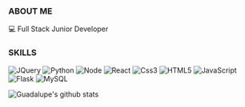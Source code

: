 ### ABOUT ME

:computer: Full Stack Junior Developer




### SKILLS

![JQuery](https://img.shields.io/badge/-Jquery-black?style=flat-square&logo=jquery) ![Python](https://img.shields.io/badge/-Python-black?style=flat-square&logo=Python&logoColor=white) ![Node](https://img.shields.io/badge/-Node.js-black?style=flat-square&logo=Node.js&logoColor=white) ![React](https://img.shields.io/badge/-React-black?style=flat-square&logo=React&logoColor=white)  ![Css3](https://img.shields.io/badge/-CSS3-black?style=flat-square&logo=Css3&logoColor=white) ![HTML5](https://img.shields.io/badge/-HTML5-black?style=flat-square&logo=HTML5&logoColor=white) ![JavaScript](https://img.shields.io/badge/-JavaScript-black?style=flat-square&logo=JavaScript&logoColor=white) ![Flask](https://img.shields.io/badge/-Flask-black?style=flat-square&logo=Flask&logoColor=withe) ![MySQL](https://img.shields.io/badge/-MySQL-black?style=flat-square&logo=MySQL&logoColor=white)







![Guadalupe's github stats](https://github-readme-stats.vercel.app/api?username=ashbrith&show_icons=true&theme=cobalt&hide=contribs,prs)

